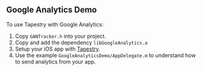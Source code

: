 Google Analytics Demo
---------------------
To use Tapestry with Google Analytics:

1. Copy `GANTracker.h` into your project.
2. Copy and add the dependency `libGoogleAnalytics.a`
3. Setup your iOS app with [Tapestry](https://github.com/Tapad/tapestry-ios-sdk).
4. Use the example `GoogleAnalyticsDemo/AppDelegate.m` to understand how to send analytics from your app.